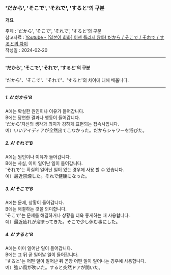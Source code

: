 ### 'だから', 'そこで', 'それで', 'すると'의 구분

**개요**

주제 : 'だから', 'そこで', 'それで', 'すると'의 구분<br>
참고자료 : [Youtube - [일본어 회화] 이젠 틀리지 않아! だから / そこで / それで / すると의 차이](https://youtu.be/DSYc2BQrJEY?si=yoPw3vX3jyExm5bk)<br>
작성일 : 2024-02-20<br>

---

#### 'だから', 'そこで', 'それで', 'すると'의 구분

'だから'、'そこで'、'それで'、'すると'의 차이에 대해 배웁니다.<br>

---

##### 1. A'だから'B

A에는 확실한 원인이나 이유가 들어갑니다.<br>
B에는 당연한 결과나 행동이 들어갑니다.<br>
'だから'자신의 생각과 의지가 강하게 표현되는 접속사입니다.<br>
예）いいアイディアが全然出てこなかった。だからシャワーを浴びた。<br>

##### 2. A'それで'B

A에는 원인이나 이유가 들어갑니다.<br>
B에는 사실, 이미 일어난 일이 들어갑니다.<br>
'それで'는 확실히 일어난 일이 있는 경우에 사용 할 수 있습니다.<br>
예）最近禁煙した。それで健康になった。<br>

##### 3. A'そこで'B

A에는 문제, 상황이 들어갑니다.<br>
B에는 해결하는 것을 의미합니다.<br>
'そこで'는 문제를 해결하거나 상황을 더욱 좋게하는 때 사용합니다.<br>
예）最近疲れが溜まってきた。そこで少し休む事にした。<br>

##### 4. A'すると'B

A에는 이미 일어난 일이 들어갑니다.<br>
B에는 그 뒤 곧 일어날 일이 들어갑니다.<br>
'すると'는 어떤 일이 일어난 뒤 곧장 어떤 일이 일어나는 경우에 사용합니다.<br>
예）強い風が吹いた。すると突然ドアが開いた。<br>
